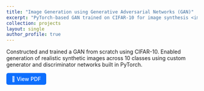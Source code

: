 ```yaml
---
title: "Image Generation using Generative Adversarial Networks (GAN)"
excerpt: "PyTorch-based GAN trained on CIFAR-10 for image synthesis <img src='/images/gan.png'>"
collection: projects
layout: single
author_profile: true
---
```


Constructed and trained a GAN from scratch using CIFAR-10. Enabled generation of realistic synthetic images across 10 classes using custom generator and discriminator networks built in PyTorch.

<a href="/files/AAI627 Project.pdf" target="_blank" style="display: inline-block; padding: 0.5em 1em; color: white; background-color: #0d6efd; border-radius: 5px; text-decoration: none; font-weight: 500;">
  📄 View PDF
</a>